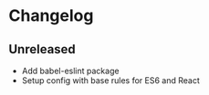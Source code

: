 # Changelog

## Unreleased
- Add babel-eslint package
- Setup config with base rules for ES6 and React
